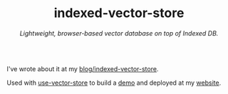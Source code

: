 <h1 align="center">indexed-vector-store</h1>
<h6 align="center">Lightweight, browser-based vector database on top of Indexed DB.</h5>
<br>


I've wrote about it at my [blog/indexed-vector-store](https://danielivanov.me/blog/indexed-vector-store).

Used with [use-vector-store](https://github.com/danielivanovz/use-vector-store) to build a [demo](https://github.com/danielivanovz/indexed-vector-store-demo) and deployed at my [website](https://app.danielivanov.me/vector-database/).
